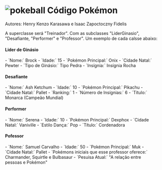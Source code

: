 # ![pokeball](https://i.imgur.com/e0ro2kU.png) Código Pokémon

Autores: Henry Kenzo Karasawa e Isaac Zapoctoczny Fidelis

A superclasse será "Treinador". Com as subclasses "LiderGinasio", "Desafiante, "Performer" e "Professor". Um exemplo de cada calsse abaixo:

<h4>Lider de Ginásio</h4>
- `Nome:` Brock
- `Idade:` 15
- `Pokémon Principal:` Onix
- `Cidade Natal:` Pewter
- `Tipo de Ginásio:` Tipo Pedra
- `Insígnia:` Insígnia Rocha

<h4>Desafiante</h4>
- `Nome:` Ash Ketchum
- `Idade:` 10
- `Pokémon Principal:` Pikachu
- `Cidade Natal:` Pallet
- `Ranking:` 1
- `Número de Insígnias:` 6
- `Título:` Monarca (Campeão Mundial)

<h4>Performer</h4>
- `Nome:` Serena
- `Idade:` 10
- `Pokémon Principal:` Dexphox
- `Cidade Natal:` Vaniville
- `Estilo Dança:` Pop
- `Título:` Cordenadora

<h4>Pofessor</h4>
- `Nome:` Samuel Carvalho
- `Idade:` 50
- `Pokémon Principal:` Muk
- `Cidade Natal:` Pallet
- `Pokémons iniciais que esse professor oferece:` Charmander, Squirtle e Bulbasaur
- `Pesuisa Atual:` "A relação entre pessoas e Pokémon"